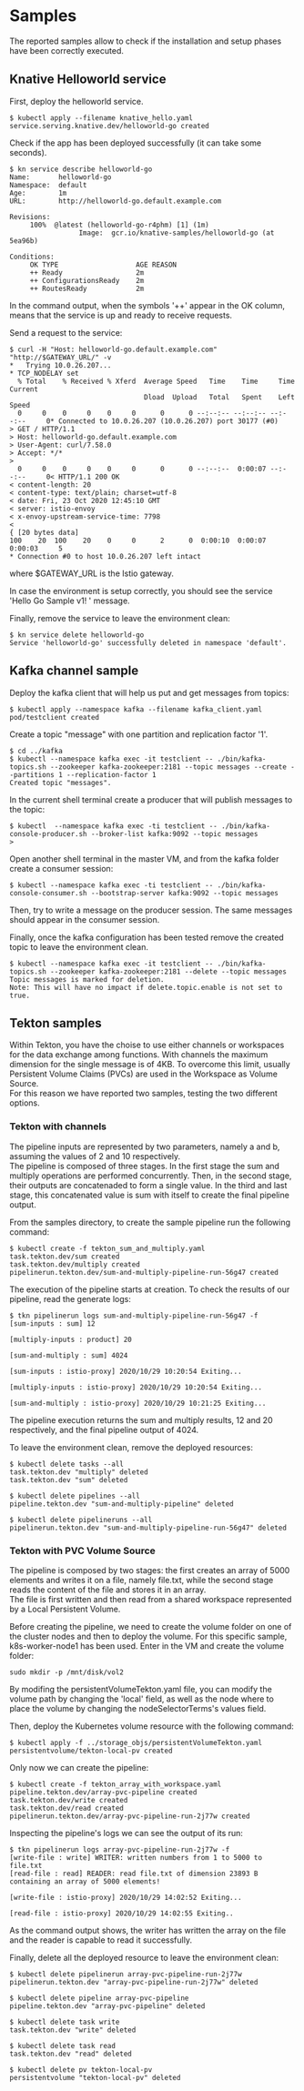 # Samples
The reported samples allow to check if the installation and setup phases have been correctly executed.

## Knative Helloworld service
First, deploy the helloworld service.
```
$ kubectl apply --filename knative_hello.yaml
service.serving.knative.dev/helloworld-go created
```

Check if the app has been deployed successfully (it can take some seconds).
```
$ kn service describe helloworld-go
Name:       helloworld-go
Namespace:  default 
Age:        1m
URL:        http://helloworld-go.default.example.com            

Revisions: 
     100%  @latest (helloworld-go-r4phm) [1] (1m)
                 Image:  gcr.io/knative-samples/helloworld-go (at 5ea96b)  

Conditions: 
     OK TYPE                   AGE REASON
     ++ Ready                  2m
     ++ ConfigurationsReady    2m
     ++ RoutesReady            2m
```
In the command output, when the symbols '++' appear in the OK column, means that the service is up and ready to receive requests.

Send a request to the service:
``` 
$ curl -H "Host: helloworld-go.default.example.com"  "http://$GATEWAY_URL/" -v
*   Trying 10.0.26.207...
* TCP_NODELAY set
  % Total    % Received % Xferd  Average Speed   Time    Time     Time  Current
                                 Dload  Upload   Total   Spent    Left  Speed
  0     0    0     0    0     0      0      0 --:--:-- --:--:-- --:--:--     0* Connected to 10.0.26.207 (10.0.26.207) port 30177 (#0)
> GET / HTTP/1.1 
> Host: helloworld-go.default.example.com
> User-Agent: curl/7.58.0
> Accept: */* 
>
  0     0    0     0    0     0      0      0 --:--:--  0:00:07 --:--:--     0< HTTP/1.1 200 OK
< content-length: 20
< content-type: text/plain; charset=utf-8
< date: Fri, 23 Oct 2020 12:45:10 GMT
< server: istio-envoy
< x-envoy-upstream-service-time: 7798
<
{ [20 bytes data] 
100    20  100    20    0     0      2      0  0:00:10  0:00:07  0:00:03     5
* Connection #0 to host 10.0.26.207 left intact
``` 
where $GATEWAY_URL is the Istio gateway.

In case the environment is setup correctly, you should see the service 'Hello Go Sample v1! ' message. 

Finally, remove the service to leave the environment clean:
```
$ kn service delete helloworld-go
Service 'helloworld-go' successfully deleted in namespace 'default'.
```

## Kafka channel sample
Deploy the kafka client that will help us put and get messages from topics:
```
$ kubectl apply --namespace kafka --filename kafka_client.yaml
pod/testclient created
```

Create a topic "message" with one partition and replication factor '1'.
```
$ cd ../kafka 
$ kubectl --namespace kafka exec -it testclient -- ./bin/kafka-topics.sh --zookeeper kafka-zookeeper:2181 --topic messages --create --partitions 1 --replication-factor 1
Created topic "messages".
```

In the current shell terminal create a producer that will publish messages to the topic:
```
$ kubectl  --namespace kafka exec -ti testclient -- ./bin/kafka-console-producer.sh --broker-list kafka:9092 --topic messages
>
```

Open another shell terminal in the master VM, and from the kafka folder create a consumer session:
```
$ kubectl --namespace kafka exec -ti testclient -- ./bin/kafka-console-consumer.sh --bootstrap-server kafka:9092 --topic messages
```

Then, try to write a message on the producer session. The same messages should appear in the consumer session.

Finally, once the kafka configuration has been tested remove the created topic to leave the environment clean.
```
$ kubectl --namespace kafka exec -it testclient -- ./bin/kafka-topics.sh --zookeeper kafka-zookeeper:2181 --delete --topic messages
Topic messages is marked for deletion.
Note: This will have no impact if delete.topic.enable is not set to true.
```

## Tekton samples
Within Tekton, you have the choise to use either channels or workspaces for the data exchange among functions. With channels the maximum dimension for the single message is of 4KB. To overcome this limit, usually Persistent Volume Claims (PVCs) are used in the Workspace as Volume Source.<br /> 
For this reason we have reported two samples, testing the two different options.

### Tekton with channels
The pipeline inputs are represented by two parameters, namely a and b, assuming the values of 2 and 10 respectively.<br />
The pipeline is composed of three stages. In the first stage the sum and multiply operations are performed concurrently. Then, in the second stage, their outputs are concatenaded to form a single value. In the third and last stage, this concatenated value is sum with itself to create the final pipeline output.

From the samples directory, to create the sample pipeline run the following command:
```
$ kubectl create -f tekton_sum_and_multiply.yaml
task.tekton.dev/sum created
task.tekton.dev/multiply created 
pipelinerun.tekton.dev/sum-and-multiply-pipeline-run-56g47 created
```

The execution of the pipeline starts at creation. To check the results of our pipeline, read the generate logs:
```
$ tkn pipelinerun logs sum-and-multiply-pipeline-run-56g47 -f
[sum-inputs : sum] 12

[multiply-inputs : product] 20

[sum-and-multiply : sum] 4024

[sum-inputs : istio-proxy] 2020/10/29 10:20:54 Exiting...  

[multiply-inputs : istio-proxy] 2020/10/29 10:20:54 Exiting...

[sum-and-multiply : istio-proxy] 2020/10/29 10:21:25 Exiting...
```

The pipeline execution returns the sum and multiply results, 12 and 20 respectively, and the final pipeline output of 4024.

To leave the environment clean, remove the deployed resources:
```
$ kubectl delete tasks --all
task.tekton.dev "multiply" deleted
task.tekton.dev "sum" deleted

$ kubectl delete pipelines --all
pipeline.tekton.dev "sum-and-multiply-pipeline" deleted

$ kubectl delete pipelineruns --all
pipelinerun.tekton.dev "sum-and-multiply-pipeline-run-56g47" deleted
```

### Tekton with PVC Volume Source
The pipeline is composed by two stages: the first creates an array of 5000 elements and writes it on a file, namely file.txt, while the second stage reads the content of the file and stores it in an array. <br />
The file is first written and then read from a shared workspace represented by a Local Persistent Volume.

Before creating the pipeline, we need to create the volume folder on one of the cluster nodes and then to deploy the volume. For this specific sample, k8s-worker-node1 has been used. Enter in the VM and create the volume folder:
```
sudo mkdir -p /mnt/disk/vol2
```
By modifing the persistentVolumeTekton.yaml file, you can modify the volume path by changing the 'local' field, as well as the node where to place the volume by changing the nodeSelectorTerms's values field.

Then, deploy the Kubernetes volume resource with the following command:
```
$ kubectl apply -f ../storage_objs/persistentVolumeTekton.yaml
persistentvolume/tekton-local-pv created
```

Only now we can create the pipeline:
```
$ kubectl create -f tekton_array_with_workspace.yaml
pipeline.tekton.dev/array-pvc-pipeline created
task.tekton.dev/write created
task.tekton.dev/read created
pipelinerun.tekton.dev/array-pvc-pipeline-run-2j77w created
```

Inspecting the pipeline's logs we can see the output of its run:
```
$ tkn pipelinerun logs array-pvc-pipeline-run-2j77w -f
[write-file : write] WRITER: written numbers from 1 to 5000 to file.txt
[read-file : read] READER: read file.txt of dimension 23893 B containing an array of 5000 elements!

[write-file : istio-proxy] 2020/10/29 14:02:52 Exiting...

[read-file : istio-proxy] 2020/10/29 14:02:55 Exiting..
```

As the command output shows, the writer has written the array on the file and the reader is capable to read it successfully.

Finally, delete all the deployed resource to leave the environment clean:
```
$ kubectl delete pipelinerun array-pvc-pipeline-run-2j77w
pipelinerun.tekton.dev "array-pvc-pipeline-run-2j77w" deleted

$ kubectl delete pipeline array-pvc-pipeline
pipeline.tekton.dev "array-pvc-pipeline" deleted

$ kubectl delete task write
task.tekton.dev "write" deleted

$ kubectl delete task read
task.tekton.dev "read" deleted

$ kubectl delete pv tekton-local-pv
persistentvolume "tekton-local-pv" deleted
```

